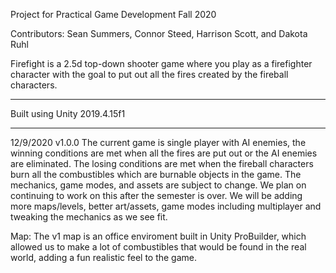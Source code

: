 Project for Practical Game Development Fall 2020

Contributors: Sean Summers, Connor Steed, Harrison Scott, and Dakota Ruhl

Firefight is a 2.5d top-down shooter game where you play as a firefighter character with the goal to put out all the fires created by the fireball characters.

*************************************************************************************************************************************************************
Built using Unity 2019.4.15f1 
*************************************************************************************************************************************************************

12/9/2020 v1.0.0
The current game is single player with AI enemies, the winning conditions are met when all the fires are put out or the AI enemies are eliminated.
The losing conditions are met when the fireball characters burn all the combustibles which are burnable objects in the game.
The mechanics, game modes, and assets are subject to change. We plan on continuing to work on this after the semester is over.
We will be adding more maps/levels, better art/assets, game modes including multiplayer and tweaking the mechanics as we see fit.

Map:
The v1 map is an office enviroment built in Unity ProBuilder, which allowed us to make a lot of combustibles that would be found in the real world, adding a
fun realistic feel to the game. 
